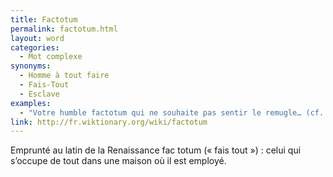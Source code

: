 ```yaml
---
title: Factotum
permalink: factotum.html
layout: word
categories:
  - Mot complexe
synonyms:
  - Homme à tout faire
  - Fais-Tout
  - Esclave
examples:
  - "Votre humble factotum qui ne souhaite pas sentir le remugle… (cf. Correspondance)"
link: http://fr.wiktionary.org/wiki/factotum
---
```


Emprunté au latin de la Renaissance fac totum (« fais tout ») : celui qui s’occupe de tout dans une maison où il est employé. 

